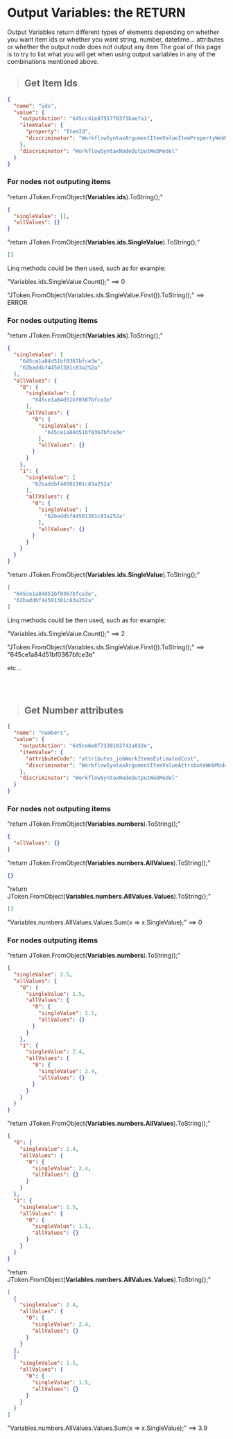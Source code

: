 # Output Variables: the RETURN

Output Variables return different types of elements depending on whether you want item ids or whether you want string, number, datetime... attributes or whether the output node does not output any item
The goal of this page is to try to list what you will get when using output variables in any of the combinations mentioned above.

>## Get Item Ids
```json
{
  "name": "ids",
  "value": {
    "outputAction": "645cc41e87557f0373bae7a1",
    "itemValue": {
      "property": "ItemId",
      "discriminator": "WorkflowSyntaxArgumentItemValueItemPropertyWebModel"
    },
    "discriminator": "WorkflowSyntaxNodeOutputWebModel"
  }
}
```
### For nodes not outputing items
"return JToken.FromObject(**Variables.ids**).ToString();"
```json
{
  "singleValue": [],
  "allValues": {}
}
```
"return JToken.FromObject(**Variables.ids.SingleValue**).ToString();"
```json
[]
```
Linq methods could be then used, such as for example:

"Variables.ids.SingleValue.Count();" ==> 0

"JToken.FromObject(Variables.ids.SingleValue.First()).ToString();" ==> ERROR

### For nodes outputing items
"return JToken.FromObject(**Variables.ids**).ToString();"
```json
{
  "singleValue": [
    "645ce1a84d51bf0367bfce3e",
    "62baddbf44501301c83a252a"
  ],
  "allValues": {
    "0": {
      "singleValue": [
        "645ce1a84d51bf0367bfce3e"
      ],
      "allValues": {
        "0": {
          "singleValue": [
            "645ce1a84d51bf0367bfce3e"
          ],
          "allValues": {}
        }
      }
    },
    "1": {
      "singleValue": [
        "62baddbf44501301c83a252a"
      ],
      "allValues": {
        "0": {
          "singleValue": [
            "62baddbf44501301c83a252a"
          ],
          "allValues": {}
        }
      }
    }
  }
}
```
"return JToken.FromObject(**Variables.ids.SingleValue**).ToString();"
```json
[
  "645ce1a84d51bf0367bfce3e",
  "62baddbf44501301c83a252a"
]
```
Linq methods could be then used, such as for example:

"Variables.ids.SingleValue.Count();" ==> 2

"JToken.FromObject(Variables.ids.SingleValue.First()).ToString();" ==> "645ce1a84d51bf0367bfce3e"

etc...

<br/>
<br/>

>## Get Number attributes
```json
{
  "name": "numbers",
  "value": {
    "outputAction": "645ce6e8f7339103742a032e",
    "itemValue": {
      "attributeCode": "attributes_jobWorkItemsEstimatedCost",
      "discriminator": "WorkflowSyntaxArgumentItemValueAttributeWebModel"
    },
    "discriminator": "WorkflowSyntaxNodeOutputWebModel"
  }
}
```
### For nodes not outputing items
"return JToken.FromObject(**Variables.numbers**).ToString();"
```json
{
  "allValues": {}
}
```
"return JToken.FromObject(**Variables.numbers.AllValues**).ToString();"
```json
{}
```
"return JToken.FromObject(**Variables.numbers.AllValues.Values**).ToString();"
```json
[]
```
"Variables.numbers.AllValues.Values.Sum(x => x.SingleValue);" ==> 0

### For nodes outputing items
"return JToken.FromObject(**Variables.numbers**).ToString();"
```json
{
  "singleValue": 1.5,
  "allValues": {
    "0": {
      "singleValue": 1.5,
      "allValues": {
        "0": {
          "singleValue": 1.5,
          "allValues": {}
        }
      }
    },
    "1": {
      "singleValue": 2.4,
      "allValues": {
        "0": {
          "singleValue": 2.4,
          "allValues": {}
        }
      }
    }
  }
}
```
"return JToken.FromObject(**Variables.numbers.AllValues**).ToString();"
```json
{
  "0": {
    "singleValue": 2.4,
    "allValues": {
      "0": {
        "singleValue": 2.4,
        "allValues": {}
      }
    }
  },
  "1": {
    "singleValue": 1.5,
    "allValues": {
      "0": {
        "singleValue": 1.5,
        "allValues": {}
      }
    }
  }
}
```
"return JToken.FromObject(**Variables.numbers.AllValues.Values**).ToString();"
```json
[
  {
    "singleValue": 2.4,
    "allValues": {
      "0": {
        "singleValue": 2.4,
        "allValues": {}
      }
    }
  },
  {
    "singleValue": 1.5,
    "allValues": {
      "0": {
        "singleValue": 1.5,
        "allValues": {}
      }
    }
  }
]
```
"Variables.numbers.AllValues.Values.Sum(x => x.SingleValue);" ==> 3.9
